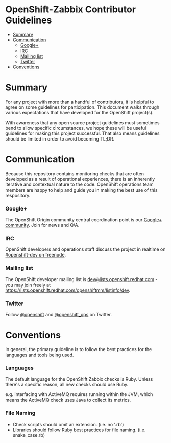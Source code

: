 OpenShift-Zabbix Contributor Guidelines
=======================================

* [Summary](#summary)
* [Communication](#communication)
    * [Google+](#google)
    * [IRC](#irc)
    * [Mailing list](#mailing-list)
    * [Twitter](#twitter)
* [Conventions](#conventions)

Summary
=======

For any project with more than a handful of contributors, it is helpful to
agree on some guidelines for participation. This document walks through
various expectations that have developed for the OpenShift project(s).

With awareness that any open source project guidelines must sometimes bend to
allow specific circumstances, we hope these will be useful guidelines for
making this project successful. That also means guidelines should be limited in
order to avoid becoming TL;DR.

Communication
=============

Because this repository contains monitoring checks that are often developed as
a result of operational experiences, there is an inherently iterative and
contextual nature to the code. OpenShift operations team members are happy to
help and guide you in making the best use of this respository.

### Google+ ###

The OpenShift Origin community central coordination point is our
[Google+ community](https://plus.google.com/communities/114361859072744017486).
Join for news and Q/A.

### IRC ###

OpenShift developers and operations staff discuss the project in realtime on [#openshift-dev on
freenode](http://webchat.freenode.net/?randomnick=1&channels=openshift-dev&uio=d4).

### Mailing list ###

The OpenShift developer mailing list is <dev@lists.openshift.redhat.com> - you
may join freely at
<https://lists.openshift.redhat.com/openshiftmm/listinfo/dev>.

### Twitter ###

Follow [@openshift](https://twitter.com/openshift) and
[@openshift\_ops](https://twitter.com/openshift_ops) on Twitter.

Conventions
===========

In general, the primary guideline is to follow the best practices for the
languages and tools being used.

### Languages ###

The default language for the OpenShift Zabbix checks is Ruby. Unless there's a
specific reason, all new checks should use Ruby.

e.g. interfacing with ActiveMQ requires running within the JVM, which
means the ActiveMQ check uses Java to collect its metrics.

### File Naming ###

* Check scripts should omit an extension. (i.e. no '.rb')
* Libraries should follow Ruby best practices for file naming.
  (i.e.  snake\_case.rb)
